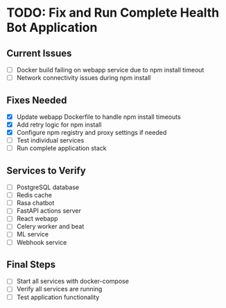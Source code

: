 # TODO: Fix and Run Complete Health Bot Application

## Current Issues
- [ ] Docker build failing on webapp service due to npm install timeout
- [ ] Network connectivity issues during npm install

## Fixes Needed
- [x] Update webapp Dockerfile to handle npm install timeouts
- [x] Add retry logic for npm install
- [x] Configure npm registry and proxy settings if needed
- [ ] Test individual services
- [ ] Run complete application stack

## Services to Verify
- [ ] PostgreSQL database
- [ ] Redis cache
- [ ] Rasa chatbot
- [ ] FastAPI actions server
- [ ] React webapp
- [ ] Celery worker and beat
- [ ] ML service
- [ ] Webhook service

## Final Steps
- [ ] Start all services with docker-compose
- [ ] Verify all services are running
- [ ] Test application functionality
